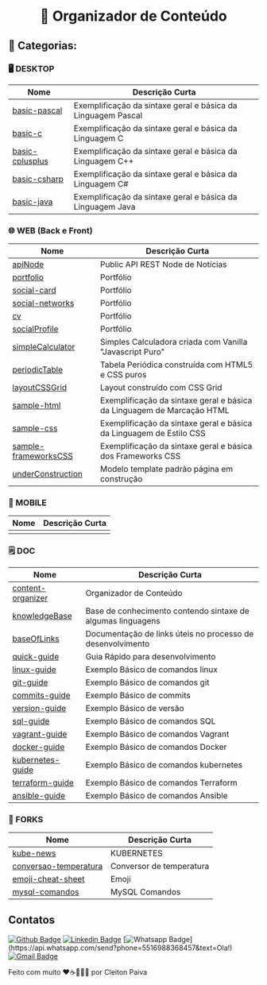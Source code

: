 <h1 align="center"> 🚀 Organizador de Conteúdo </h1>

## 🤖 Categorias:
  
### 🖥️ DESKTOP
  
| Nome                                                                              | Descrição Curta                                            |
| --------------------------------------------------------------------------------- | ---------------------------------------------------------- |
| [basic-pascal](https://github.com/cleibp/basic-pascal)                            | Exemplificação da sintaxe geral e básica da Linguagem Pascal                                                |
| [basic-c](https://github.com/cleibp/basic-c)                                      | Exemplificação da sintaxe geral e básica da Linguagem C                                                |
| [basic-cplusplus](https://github.com/cleibp/basic-cplusplus)                      | Exemplificação da sintaxe geral e básica da Linguagem C++                                                |
| [basic-csharp](https://github.com/cleibp/basic-csharp)                            | Exemplificação da sintaxe geral e básica da Linguagem C#                                                |
| [basic-java](https://github.com/cleibp/basic-java)                                | Exemplificação da sintaxe geral e básica da Linguagem Java                                                |
  
  
  ### 🌐 WEB (Back e Front)
| Nome                                                                              | Descrição Curta                                            |
| --------------------------------------------------------------------------------- | ---------------------------------------------------------- |
| [apiNode](https://github.com/cleibp/apiNode)                                      | Public API REST Node de Notícias                           |
| [portfolio](https://github.com/cleibp/portfolio)                                  | Portfólio                                                  |
| [social-card](https://github.com/cleibp/social-card)                              | Portfólio                                                  |
| [social-networks](https://github.com/cleibp/social-networks)                      | Portfólio                                                  |
| [cv](https://github.com/cleibp/cv)                                                | Portfólio                                                  |
| [socialProfile](https://github.com/cleibp/socialProfile)                          | Portfólio                                                  |
| [simpleCalculator](https://github.com/cleibp/simpleCalculator)                    | Simples Calculadora criada com Vanilla "Javascript Puro"   |
| [periodicTable](https://github.com/cleibp/periodicTable)                          | Tabela Periódica construída com HTML5 e CSS puros          |
| [layoutCSSGrid](https://github.com/cleibp/layoutCSSGrid)                          | Layout construído com CSS Grid                             |
| [sample-html](https://github.com/cleibp/sample-html)                              | Exemplificação da sintaxe geral e básica da Linguagem de Marcação HTML                            |
| [sample-css](https://github.com/cleibp/sample-css)                                | Exemplificação da sintaxe geral e básica da Linguagem de Estilo CSS                             |
| [sample-frameworksCSS](https://github.com/cleibp/sample-frameworksCSS)            | Exemplificação da sintaxe geral e básica dos Frameworks CSS                   |
| [underConstruction](https://github.com/cleibp/underConstruction)                  | Modelo template padrão página em construção                       |


  ### 📱 MOBILE
| Nome                                                                              | Descrição Curta                                            |
| --------------------------------------------------------------------------------- | ---------------------------------------------------------- |
|                                                                                   |                                                            |


  ### 🗒 DOC
| Nome                                                                              | Descrição Curta                                            |
| --------------------------------------------------------------------------------- | ---------------------------------------------------------- |
| [content-organizer](https://github.com/cleibp/content-organizer)                  | Organizador de Conteúdo                                    |
| [knowledgeBase](https://github.com/cleibp/knowledgeBase)                          | Base de conhecimento contendo sintaxe de algumas linguagens|
| [baseOfLinks](https://github.com/cleibp/baseOfLinks)                              | Documentação de links úteis no processo de desenvolvimento |
| [quick-guide](https://github.com/cleibp/quick-guide)                              | Guia Rápido para desenvolvimento                           |
| [linux-guide](https://github.com/cleibp/linux-guide)                              | Exemplo Básico de comandos linux                           |
| [git-guide](https://github.com/cleibp/git-guide)                                  | Exemplo Básico de comandos git                             |
| [commits-guide](https://github.com/cleibp/commits-guide)                          | Exemplo Básico de commits                                  |
| [version-guide](https://github.com/cleibp/version-guide)                          | Exemplo Básico de versão                                   |
| [sql-guide](https://github.com/cleibp/sql-guide)                                  | Exemplo Básico de comandos SQL                             |
| [vagrant-guide](https://github.com/cleibp/vagrant-guide)                          | Exemplo Básico de comandos Vagrant                         |
| [docker-guide](https://github.com/cleibp/docker-guide)                            | Exemplo Básico de comandos Docker                          |
| [kubernetes-guide](https://github.com/cleibp/kubernetes-guide)                    | Exemplo Básico de comandos kubernetes                      |
| [terraform-guide](https://github.com/cleibp/terraform-guide)                      | Exemplo Básico de comandos Terraform                       |
| [ansible-guide](https://github.com/cleibp/ansible-guide)                          | Exemplo Básico de comandos Ansible                         |



  ### 🔧 FORKS
| Nome                                                                              | Descrição Curta                                            |
| --------------------------------------------------------------------------------- | ---------------------------------------------------------- |
| [kube-news](https://github.com/cleibp/kube-news)                                  | KUBERNETES                                                 |
| [conversao-temperatura](https://github.com/cleibp/conversao-temperatura)          | Conversor de temperatura                                   |
| [emoji-cheat-sheet](https://github.com/cleibp/emoji-cheat-sheet)                  | Emoji                                                      |
| [mysql-comandos](https://github.com/cleibp/mysql-comandos)                        | MySQL Comandos                                             |



## Contatos

[![Github Badge](https://img.shields.io/badge/-Github-000?style=flat-square&logo=Github&logoColor=white&link=https://github.com/cleibp)](https://github.com/cleibp)
[![Linkedin Badge](https://img.shields.io/badge/-LinkedIn-blue?style=flat-square&logo=Linkedin&logoColor=white&link=https://www.linkedin.com/in/cleitonpaiva/)](https://www.linkedin.com/in/cleitonpaiva/)
[![Whatsapp Badge](https://img.shields.io/badge/-Whatsapp-4CA143?style=flat-square&labelColor=4CA143&logo=whatsapp&logoColor=white&link=https://api.whatsapp.com/send?phone=5516988368457&text=Ola!)](https://api.whatsapp.com/send?phone=5516988368457&text=Ola!)
[![Gmail Badge](https://img.shields.io/badge/-Gmail-c14438?style=flat-square&logo=Gmail&logoColor=white&link=mailto:cleibp@gmail.com)](mailto:cleibp@gmail.com)

Feito com muito ❤️☕👨🏻‍💻 por Cleiton Paiva
